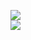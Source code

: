 [![](https://img.shields.io/badge/Made%20With-Github%20Spray-lightgrey.svg?style=for-the-badge&logo=github)](https://github.com/Annihil/github-spray#23337)  
[![](https://i.imgur.com/2DrTn0Z.gif)](https://github.com/Annihil/github-spray)